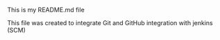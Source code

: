 This is my README.md file

This file was created to integrate Git and GitHub integration with jenkins (SCM)

